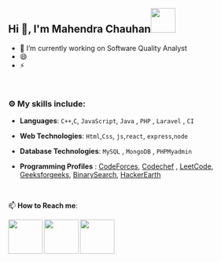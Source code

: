 ## Hi 👋, I'm Mahendra Chauhan<img src="https://media4.giphy.com/media/PgnpGT8tJsWfNabS8d/giphy.gif" width="50"> 


- 🔭 I’m currently working on Software Quality Analyst
- 😄 
- ⚡ 

<br>


### :gear: My skills include:

- **Languages**: `C++`,`C`, `JavaScript`, `Java` , `PHP` , `Laravel` , `CI` 

- **Web Technologies**: `Html`,`Css`, `js`,`react`, `express`,`node`

- **Database Technologies**: `MySQL` , `MongoDB` , `PHPMyadmin`


- **Programming Profiles** :  [CodeForces](https://codeforces.com/profile/amisha_26), [Codechef](https://www.codechef.com/users/amisha_26) , [LeetCode](https://leetcode.com/amishapurswani/), [Geeksforgeeks](https://auth.geeksforgeeks.org/user/ameeshapurswani/practice/), [BinarySearch](https://binarysearch.com/@/amishapurswani), [HackerEarth](https://www.hackerearth.com/@ameeshapurswani)


<br>


📫 **How to Reach me**: 
 

<a href="https://www.linkedin.com/in/">
  <img align="left" width=70px src="https://img.icons8.com/clouds/100/000000/linkedin.png"/>
</a>
  <a href="https://twitter.com">
  <img align="left" width=70px src="https://i.pinimg.com/originals/2d/56/d9/2d56d904b055625cc83afae9db3b7f57.png"/>
</a>
<a href="mailto:mahendrachauhan@gmail.com">
  <img align="left" width=70px src="https://img.icons8.com/clouds/100/000000/gmail.png"/>
</a></br>
<br>
<br>
<br>
<br>
